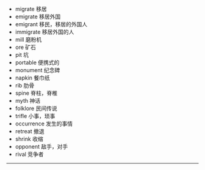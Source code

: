 - migrate  移居
- emigrate  移居外国
- emigrant  移民，移居的外国人
- immigrate  移居外国的人
- mill  磨粉机
- ore  矿石
- pit  坑
- portable  便携式的
- monument  纪念碑
- napkin  餐巾纸
- rib  肋骨
- spine  脊柱，脊椎
- myth  神话
- folklore  民间传说
- trifle  小事，琐事
- occurrence  发生的事情
- retreat  撤退
- shrink  收缩
- opponent  敌手，对手
- rival  竞争者
---

